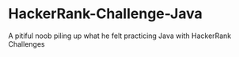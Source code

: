 # HackerRank-Challenge-Java
A pitiful noob piling up what he felt practicing Java with HackerRank Challenges
